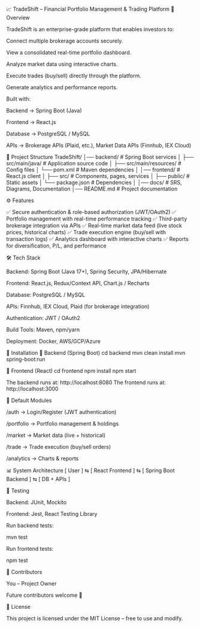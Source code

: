 📈 TradeShift – Financial Portfolio Management & Trading Platform
🚀 Overview

TradeShift is an enterprise-grade platform that enables investors to:

Connect multiple brokerage accounts securely.

View a consolidated real-time portfolio dashboard.

Analyze market data using interactive charts.

Execute trades (buy/sell) directly through the platform.

Generate analytics and performance reports.

Built with:

Backend → Spring Boot (Java)

Frontend → React.js

Database → PostgreSQL / MySQL

APIs → Brokerage APIs (Plaid, etc.), Market Data APIs (Finnhub, IEX Cloud)

📂 Project Structure
TradeShift/
│── backend/              # Spring Boot services
│   ├── src/main/java/    # Application source code
│   ├── src/main/resources/ # Config files
│   └── pom.xml           # Maven dependencies
│
│── frontend/             # React.js client
│   ├── src/              # Components, pages, services
│   ├── public/           # Static assets
│   └── package.json      # Dependencies
│
│── docs/                 # SRS, Diagrams, Documentation
│── README.md             # Project documentation

⚙️ Features

✅ Secure authentication & role-based authorization (JWT/OAuth2)
✅ Portfolio management with real-time performance tracking
✅ Third-party brokerage integration via APIs
✅ Real-time market data feed (live stock prices, historical charts)
✅ Trade execution engine (buy/sell with transaction logs)
✅ Analytics dashboard with interactive charts
✅ Reports for diversification, P/L, and performance

🛠️ Tech Stack

Backend: Spring Boot (Java 17+), Spring Security, JPA/Hibernate

Frontend: React.js, Redux/Context API, Chart.js / Recharts

Database: PostgreSQL / MySQL

APIs: Finnhub, IEX Cloud, Plaid (for brokerage integration)

Authentication: JWT / OAuth2

Build Tools: Maven, npm/yarn

Deployment: Docker, AWS/GCP/Azure

📌 Installation
🔹 Backend (Spring Boot)
cd backend
mvn clean install
mvn spring-boot:run

🔹 Frontend (React)
cd frontend
npm install
npm start


The backend runs at: http://localhost:8080
The frontend runs at: http://localhost:3000

🔑 Default Modules

/auth → Login/Register (JWT authentication)

/portfolio → Portfolio management & holdings

/market → Market data (live + historical)

/trade → Trade execution (buy/sell orders)

/analytics → Charts & reports

📊 System Architecture
[ User ] ⇆ [ React Frontend ] ⇆ [ Spring Boot Backend ] ⇆ [ DB + APIs ]

🧪 Testing

Backend: JUnit, Mockito

Frontend: Jest, React Testing Library

Run backend tests:

mvn test


Run frontend tests:

npm test

🤝 Contributors

You – Project Owner

Future contributors welcome 🚀

📜 License

This project is licensed under the MIT License – free to use and modify.
